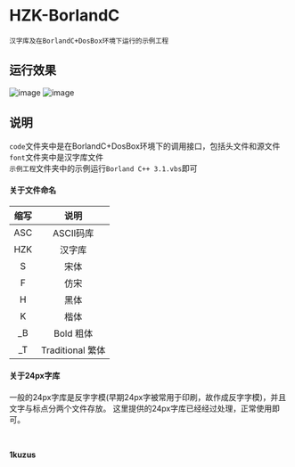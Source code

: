 # HZK-BorlandC
`汉字库及在BorlandC+DosBox环境下运行的示例工程`

## 运行效果
![image](https://github.com/1kuzus/HZK-BorlandC/blob/main/img/1.png)
![image](https://github.com/1kuzus/HZK-BorlandC/blob/main/img/2.png)

## 说明
`code`文件夹中是在BorlandC+DosBox环境下的调用接口，包括头文件和源文件  
`font`文件夹中是汉字库文件  
`示例工程`文件夹中的示例运行`Borland C++ 3.1.vbs`即可  

#### 关于文件命名
|缩写|说明|
|:-:|:-:|
|ASC|ASCII码库|
|HZK|汉字库|
|S|宋体|
|F|仿宋|
|H|黑体|
|K|楷体|
|\_B|Bold 粗体|
|\_T|Traditional 繁体|

#### 关于24px字库
一般的24px字库是反字字模(早期24px字被常用于印刷，故作成反字字模)，并且文字与标点分两个文件存放。
这里提供的24px字库已经经过处理，正常使用即可。

<br>

**1kuzus**
